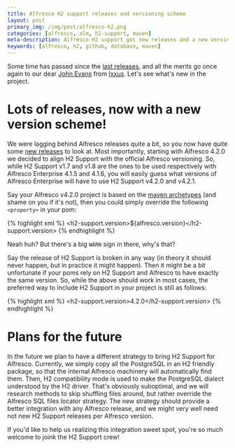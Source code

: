 ```yaml
---
title: Alfresco H2 support releases and versioning scheme
layout: post
primary_img: /img/post/alfresco-h2.png
categories: [alfresco, alm, h2-support, maven]
meta-description: Alfresco H2 support got new releases and a new versioning scheme
keywords: [alfresco, h2, github, database, maven]
---
```


Some time has passed since the [last releases](/2013/03/27/h2-support-for-alfresco-3-4-12-and-maven/), and all the merits go once again to our dear [John Evans](http://springyweb.com/) from [Ixxus](http://www.ixxus.com/). Let's see what's new in the project.

Lots of releases, now with a new version scheme!
================================================

We were lagging behind Alfresco releases quite a bit, so you now have quite some [new releases](https://github.com/skuro/alfresco-h2-support/wiki/H2-Database-support-for-Alfresco) to look at. Most importantly, starting with Alfresco 4.2.0 we decided to align H2 Support with the official Alfresco versioning. So, while H2 Support v1.7 and v1.8 are the ones to be used respectively with Alfresco Enterprise 4.1.5 and 4.1.6, you will easily guess what versions of Alfresco Enterprise will have to use H2 Support v4.2.0 and v4.2.1.

Say your Alfresco v4.2.0 project is based on the [maven archetypes](https://code.google.com/p/maven-alfresco-archetypes/) (and shame on you if it's not), then you could simply override the following ``<property>`` in your pom:


{% highlight xml %}
    <h2-support.version>${alfresco.version}</h2-support.version> <!-- WARN WARN WARN!! -->
{% endhighlight %}

Neah huh? But there's a big ``WARN`` sign in there, why's that?

Say the release of H2 Support is broken in any way (in theory it should never happen, but in practice it might happen). Then it might be a bit unfortunate if your poms rely on H2 Support and Alfresco to have exactly the same version. So, while the above should work in most cases, the preferred way to include H2 Support in your project is still as follows:

{% highlight xml %}
    <h2-support.version>4.2.0</h2-support.version> <!-- much better! -->
{% endhighlight %}

Plans for the future
====================

In the future we plan to have a different strategy to bring H2 Support for Alfresco. Currently, we simply copy all the PostgreSQL in an H2 friendly package, so that the internal Alfresco machinery will automatically find them. Then, H2 compatibility mode is used to make the PostgreSQL dialect understood by the H2 driver. That's obviously suboptimal, and we will research methods to skip shuffling files around, but rather override the Alfresco SQL files locator strategy. The new strategy should provide a better integration with any Alfresco release, and we might very well need not new H2 Support releases per Alfresco version.

If you'd like to help us realizing this integration sweet spot, you're so much welcome to joink the H2 Support crew!
